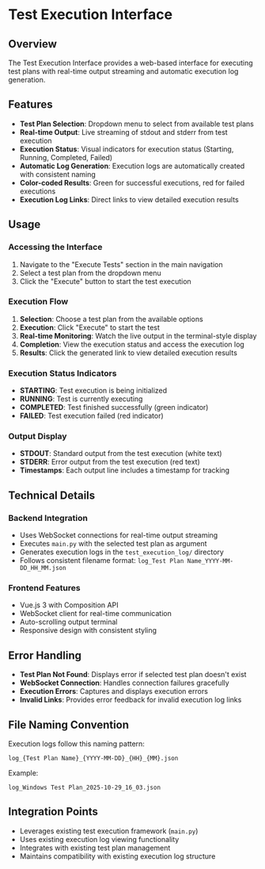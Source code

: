 # Test Execution Interface

## Overview

The Test Execution Interface provides a web-based interface for executing test plans with real-time output streaming and automatic execution log generation.

## Features

- **Test Plan Selection**: Dropdown menu to select from available test plans
- **Real-time Output**: Live streaming of stdout and stderr from test execution
- **Execution Status**: Visual indicators for execution status (Starting, Running, Completed, Failed)
- **Automatic Log Generation**: Execution logs are automatically created with consistent naming
- **Color-coded Results**: Green for successful executions, red for failed executions
- **Execution Log Links**: Direct links to view detailed execution results

## Usage

### Accessing the Interface

1. Navigate to the "Execute Tests" section in the main navigation
2. Select a test plan from the dropdown menu
3. Click the "Execute" button to start the test execution

### Execution Flow

1. **Selection**: Choose a test plan from the available options
2. **Execution**: Click "Execute" to start the test
3. **Real-time Monitoring**: Watch the live output in the terminal-style display
4. **Completion**: View the execution status and access the execution log
5. **Results**: Click the generated link to view detailed execution results

### Execution Status Indicators

- **STARTING**: Test execution is being initialized
- **RUNNING**: Test is currently executing
- **COMPLETED**: Test finished successfully (green indicator)
- **FAILED**: Test execution failed (red indicator)

### Output Display

- **STDOUT**: Standard output from the test execution (white text)
- **STDERR**: Error output from the test execution (red text)
- **Timestamps**: Each output line includes a timestamp for tracking

## Technical Details

### Backend Integration

- Uses WebSocket connections for real-time output streaming
- Executes `main.py` with the selected test plan as argument
- Generates execution logs in the `test_execution_log/` directory
- Follows consistent filename format: `log_Test Plan Name_YYYY-MM-DD_HH_MM.json`

### Frontend Features

- Vue.js 3 with Composition API
- WebSocket client for real-time communication
- Auto-scrolling output terminal
- Responsive design with consistent styling

## Error Handling

- **Test Plan Not Found**: Displays error if selected test plan doesn't exist
- **WebSocket Connection**: Handles connection failures gracefully
- **Execution Errors**: Captures and displays execution errors
- **Invalid Links**: Provides error feedback for invalid execution log links

## File Naming Convention

Execution logs follow this naming pattern:
```
log_{Test Plan Name}_{YYYY-MM-DD}_{HH}_{MM}.json
```

Example:
```
log_Windows Test Plan_2025-10-29_16_03.json
```

## Integration Points

- Leverages existing test execution framework (`main.py`)
- Uses existing execution log viewing functionality
- Integrates with existing test plan management
- Maintains compatibility with existing execution log structure
